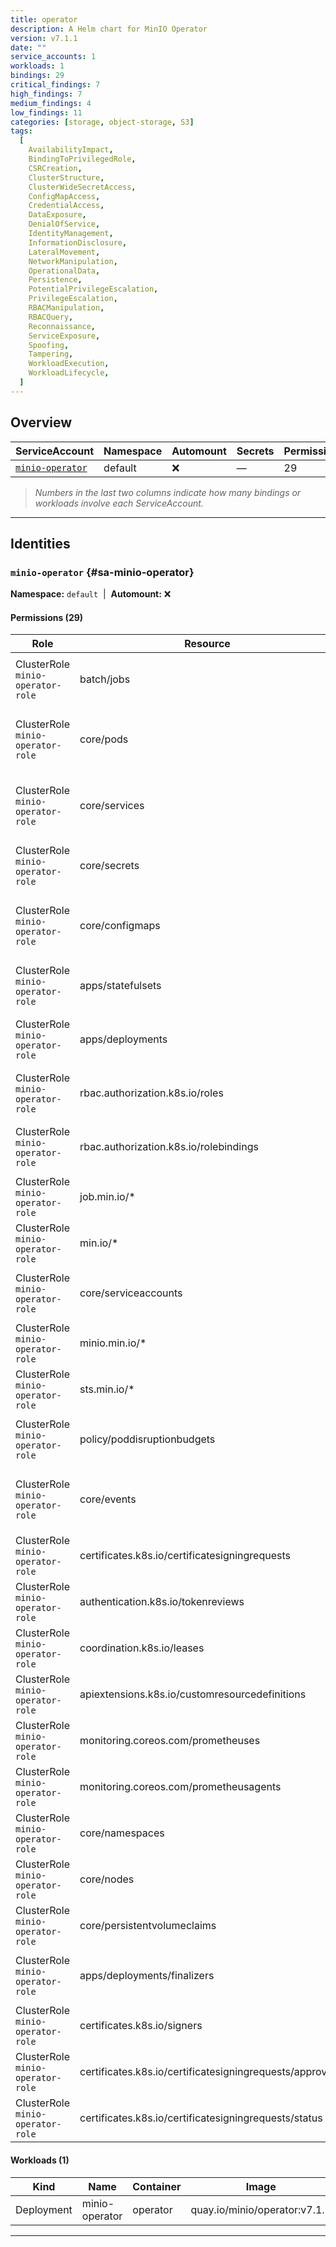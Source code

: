 ```yaml
---
title: operator
description: A Helm chart for MinIO Operator
version: v7.1.1
date: ""
service_accounts: 1
workloads: 1
bindings: 29
critical_findings: 7
high_findings: 7
medium_findings: 4
low_findings: 11
categories: [storage, object-storage, S3]
tags:
  [
    AvailabilityImpact,
    BindingToPrivilegedRole,
    CSRCreation,
    ClusterStructure,
    ClusterWideSecretAccess,
    ConfigMapAccess,
    CredentialAccess,
    DataExposure,
    DenialOfService,
    IdentityManagement,
    InformationDisclosure,
    LateralMovement,
    NetworkManipulation,
    OperationalData,
    Persistence,
    PotentialPrivilegeEscalation,
    PrivilegeEscalation,
    RBACManipulation,
    RBACQuery,
    Reconnaissance,
    ServiceExposure,
    Spoofing,
    Tampering,
    WorkloadExecution,
    WorkloadLifecycle,
  ]
---
```


## Overview

| ServiceAccount                         | Namespace | Automount | Secrets | Permissions | Workloads |
| -------------------------------------- | --------- | --------- | ------- | ----------- | --------- |
| [`minio-operator`](#sa-minio-operator) | default   | ❌        | —       | 29          | 1         |

> _Numbers in the last two columns indicate how many bindings or workloads involve each ServiceAccount._

---

## Identities

### `minio-operator` {#sa-minio-operator}

**Namespace:** `default` &nbsp;|&nbsp; **Automount:** ❌

#### Permissions (29)

| Role                              | Resource                                                | Verbs                                                                    | Risk     |
| --------------------------------- | ------------------------------------------------------- | ------------------------------------------------------------------------ | -------- |
| ClusterRole `minio-operator-role` | batch/jobs                                              | create · delete · get · list · patch · update · watch                    | Critical |
| ClusterRole `minio-operator-role` | core/pods                                               | create · delete · deletecollection · get · list · patch · update · watch | Critical |
| ClusterRole `minio-operator-role` | core/services                                           | create · delete · deletecollection · get · list · patch · update · watch | Critical |
| ClusterRole `minio-operator-role` | core/secrets                                            | create · delete · deletecollection · get · list · update · watch         | Critical |
| ClusterRole `minio-operator-role` | core/configmaps                                         | create · delete · deletecollection · get · list · patch · update · watch | Critical |
| ClusterRole `minio-operator-role` | apps/statefulsets                                       | create · delete · get · list · patch · update · watch                    | Critical |
| ClusterRole `minio-operator-role` | apps/deployments                                        | create · delete · get · list · patch · update · watch                    | Critical |
| ClusterRole `minio-operator-role` | rbac.authorization.k8s.io/roles                         | create · delete · get · list · patch · update · watch                    | High     |
| ClusterRole `minio-operator-role` | rbac.authorization.k8s.io/rolebindings                  | create · delete · get · list · patch · update · watch                    | High     |
| ClusterRole `minio-operator-role` | job.min.io/\*                                           | \*                                                                       | High     |
| ClusterRole `minio-operator-role` | min.io/\*                                               | \*                                                                       | High     |
| ClusterRole `minio-operator-role` | core/serviceaccounts                                    | create · delete · get · list · patch · update · watch                    | High     |
| ClusterRole `minio-operator-role` | minio.min.io/\*                                         | \*                                                                       | High     |
| ClusterRole `minio-operator-role` | sts.min.io/\*                                           | \*                                                                       | High     |
| ClusterRole `minio-operator-role` | policy/poddisruptionbudgets                             | create · delete · deletecollection · get · list · patch · update         | Medium   |
| ClusterRole `minio-operator-role` | core/events                                             | create · delete · deletecollection · get · list · patch · update · watch | Medium   |
| ClusterRole `minio-operator-role` | certificates.k8s.io/certificatesigningrequests          | create · delete · get · list · update                                    | Medium   |
| ClusterRole `minio-operator-role` | authentication.k8s.io/tokenreviews                      | create                                                                   | Medium   |
| ClusterRole `minio-operator-role` | coordination.k8s.io/leases                              | create · get · update                                                    | Low      |
| ClusterRole `minio-operator-role` | apiextensions.k8s.io/customresourcedefinitions          | get · update                                                             | Low      |
| ClusterRole `minio-operator-role` | monitoring.coreos.com/prometheuses                      | get · list · update                                                      | Low      |
| ClusterRole `minio-operator-role` | monitoring.coreos.com/prometheusagents                  | get · list · update                                                      | Low      |
| ClusterRole `minio-operator-role` | core/namespaces                                         | create · get · list · watch                                              | Low      |
| ClusterRole `minio-operator-role` | core/nodes                                              | create · get · list · watch                                              | Low      |
| ClusterRole `minio-operator-role` | core/persistentvolumeclaims                             | get · list · update                                                      | Low      |
| ClusterRole `minio-operator-role` | apps/deployments/finalizers                             | create · delete · get · list · patch · update · watch                    | Low      |
| ClusterRole `minio-operator-role` | certificates.k8s.io/signers                             | approve · sign                                                           | Low      |
| ClusterRole `minio-operator-role` | certificates.k8s.io/certificatesigningrequests/approval | create · delete · get · list · update                                    | Low      |
| ClusterRole `minio-operator-role` | certificates.k8s.io/certificatesigningrequests/status   | create · delete · get · list · update                                    | Low      |

#### Workloads (1)

| Kind       | Name           | Container | Image                         |
| ---------- | -------------- | --------- | ----------------------------- |
| Deployment | minio-operator | operator  | quay.io/minio/operator:v7.1.1 |

---
